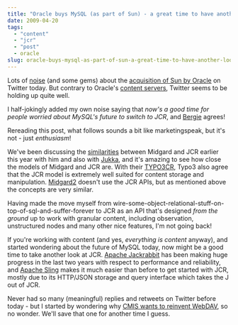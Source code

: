 ```yaml
---
title: "Oracle buys MySQL (as part of Sun) - a great time to have another look at content repositories!"
date: 2009-04-20
tags: 
  - "content"
  - "jcr"
  - "post"
  - oracle
slug: oracle-buys-mysql-as-part-of-sun-a-great-time-to-have-another-look-at-content-repositories
---
```


Lots of [noise](http://search.twitter.com/search?q=Oracle) (and some gems) about the [acquisition of Sun by Oracle](http://www.oracle.com/sun/index.html) on Twitter today. But contrary to Oracle's [content servers](http://www.cmswatch.com/Trends/1574-Oracle-content-management-woes), Twitter seems to be holding up quite well.

I half-jokingly added my own noise saying that _now's a good time for people worried about MySQL's future to switch to JCR_, and [Bergie](http://bergie.iki.fi/blog/oracle_sun_acquisition-time_to_think_about_a_content_repository/) agrees!

Rereading this post, what follows sounds a bit like marketingspeak, but it's not - just _enthusiasm_!

We've been discussing the [similarities](http://bergie.iki.fi/blog/midgard_and_jcr-a_look_at_two_content_repositories/) between Midgard and JCR earlier this year with him and also with [Jukka](http://jukkaz.wordpress.com/2009/02/10/comparing-midgard-and-jcr/), and it's amazing to see how close the models of Midgard and JCR are. With their [TYPO3CR](http://forge.typo3.org/projects/show/package-typo3cr), Typo3 also agree that the JCR model is extremely well suited for content storage and manipulation. [Midgard2](http://www.midgard-project.org/midgard2/) doesn't use the JCR APIs, but as mentioned above the concepts are very similar.

Having made the move myself from wire-some-object-relational-stuff-on-top-of-sql-and-suffer-forever to JCR as an API that's designed _from the ground_ up to work with granular content, including observation, unstructured nodes and many other nice features, I'm not going back!

If you're working with content (and yes, _everything is content_ anyway), and started wondering about the future of MySQL today, now might be a good time to take another look at JCR. [Apache Jackrabbit](http://jackrabbit.apache.org) has been making huge progress in the last two years with respect to performance and reliability, and [Apache Sling](http://incubator.apache.org/sling) makes it much easier than before to get started with JCR, mostly due to its HTTP/JSON storage and query interface which takes the J out of JCR.

Never had so many (meaningful) replies and retweets on Twitter before today - but I started by wondering why [CMIS wants to reinvent WebDAV](http://twitter.com/bdelacretaz/statuses/1563936321), so no wonder. We'll save that one for another time I guess.
